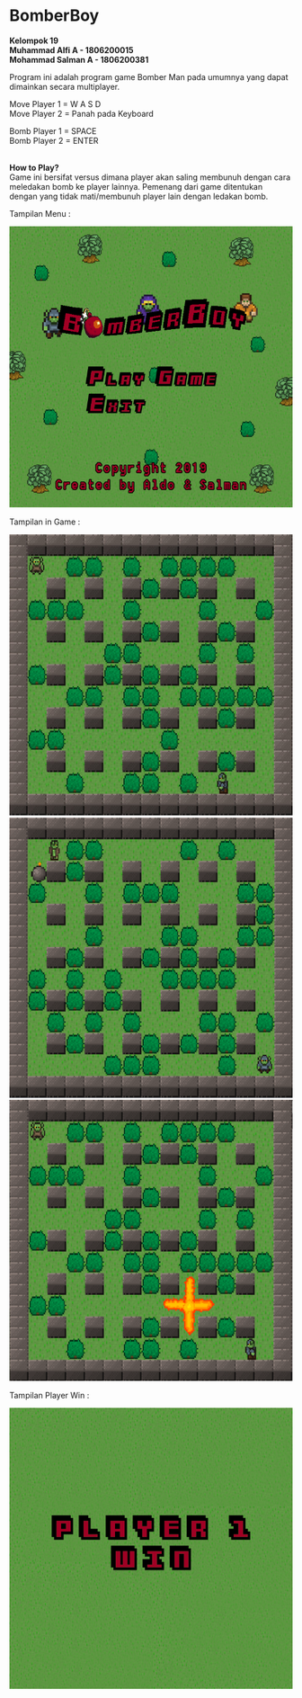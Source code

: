 # BomberBoy
**Kelompok 19**<br/>
**Muhammad Alfi A  - 1806200015**<br/>
**Mohammad Salman A - 1806200381**<br/>

Program ini adalah program game Bomber Man pada umumnya yang dapat dimainkan secara multiplayer.

Move Player 1 = W A S D<br/>
Move Player 2 = Panah pada Keyboard

Bomb Player 1 = SPACE<br/>
Bomb Player 2 = ENTER

<br/>**How to Play?** <br/>
Game ini bersifat versus dimana player akan saling membunuh dengan cara meledakan bomb ke player lainnya. Pemenang dari game ditentukan dengan yang tidak mati/membunuh player lain dengan ledakan bomb.

Tampilan Menu :

<img src="assets/game_menu.png" alt="Game Menu" width="600" height="500">


Tampilan in Game :

<img src="screenshots/pic3.jpg" alt="Player Win" width="600" height="500">

<img src="screenshots/pic1.png" alt="Player Win" width="600" height="500">

<img src="screenshots/pic2.png" alt="Player Win" width="600" height="500">

Tampilan Player Win :

<img src="assets/p1win.png" alt="Player Win" width="600" height="500">



